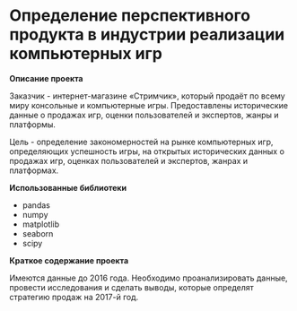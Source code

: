 # Определение перспективного продукта в индустрии реализации компьютерных игр
**Описание проекта**

Заказчик - интернет-магазине «Стримчик», который продаёт по всему миру консольные и компьютерные игры.
Предоставлены исторические данные о продажах игр, оценки пользователей и экспертов, жанры и платформы. 

Цель - определение закономерностей на рынке компьютерных игр, определяющих успешность игры, на открытых исторических данных о продажах игр, оценках пользователей и экспертов, жанрах и платформах.

**Использованные библиотеки**
- pandas
- numpy
- matplotlib
- seaborn
- scipy


**Краткое содержание проекта**

Имеются данные до 2016 года. Необходимо проанализировать данные, провести исследования и сделать выводы, которые определят стратегию продаж на   2017-й год.
